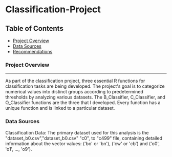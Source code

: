 # Classification-Project

## Table of Contents

- [Project Overview](#project-overview)
- [Data Sources](#data-sources)
- [Recommendations](#recommendations)

### Project Overview
---
As part of the classification project, three essential R functions for classification tasks are being developed. The project's goal is to categorize numerical values into distinct groups according to predetermined thresholds by analyzing various datasets.
The B_Classifier, C_Classifier, and O_Classifier functions are the three that I developed. Every function has a unique function and is linked to a particular dataset.

### Data Sources

Classification Data: The primary dataset used for this analysis is the "dataset_b0.csv","dataset_b0.csv" "c0", to "c499" file, containing detailed information about the vector values: ('bo' or 'bn'), ('cw' or 'cb') and ('o0', 'o1', ..., 'o9').

